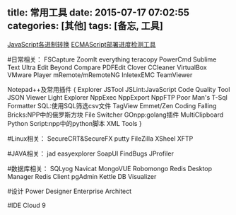 title: 常用工具
date: 2015-07-17 07:02:55
categories: [其他]
tags: [备忘, 工具]
---

[JavaScript各进制转换](https://zaozaool.github.io/js-hex-conversion.html)
[ECMAScript部署进度检测工具](http://kangax.github.io/compat-table/es6/)

#日常相关：
FSCapture
ZoomIt
everything
teracopy
PowerCmd
Sublime Text
Ultra Edit
Beyond Compare
PDFEdit
Clover
CCleaner
VirtualBox
VMware Player
mRemote/mRemoteNG
InletexEMC
TeamViewer
<!--more-->

Notepad++及常用插件
{
	Explorer
	JSTool
	JSLint:JavaScript Code Quality Tool
	JSON Viewer
	Light Explorer
	NppExec
	NppExport
	NppFTP
	Poor Man's T-Sql Formatter
	SQL:使用SQL筛选csv文件
	TagView
	Emmet/Zen Coding
	Falling Bricks:NPP中的俄罗斯方块
	File Switcher
	GOnpp:golang插件
	MultiClipboard
	Python Script:npp中的python脚本
	XML Tools
}

#Linux相关：
SecureCRT&SecureFX
putty
FileZilla
XSheel
XFTP

#JAVA相关：
jad
easyexplorer
SoapUI
FindBugs
JProfiler


#数据库相关：
SQLyog
Navicat
MongoVUE
Robomongo
Redis Desktop Manager
Redis Client
pgAdmin
Kettle
DB Visualizer

#设计
Power Designer
Enterprise Architect

#IDE
Cloud 9
